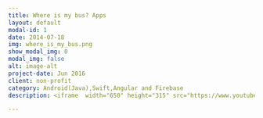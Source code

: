 ```yaml
---
title: Where is my bus? Apps
layout: default
modal-id: 1
date: 2014-07-18
img: where_is_my_bus.png
show_modal_img: 0
modal_img: false
alt: image-alt
project-date: Jun 2016
client: non-profit
category: Android(Java),Swift,Angular and Firebase
description: <iframe  width="650" height="315" src="https://www.youtube.com/embed/ayyyil9MBVs" frameborder="0" allowfullscreen></iframe><br/><br/>Where is my bus is an open source project created by me and my partner Angel Garcia. Its main goal is to help students to track where their school buses are in real time.<br/> <br/>This project is composed by three clients apps (<a href="https://github.com/Amejia481/whereIsMyBusAndroidClient">Android</a>, <a href="https://github.com/Amejia481/whereIsMyBusiOSClient">iOS</a> and <a href="https://github.com/AngelGarcia13/WhereIsMyBus">Web mobile</a>) and <a href="https://github.com/Amejia481/whereismybus_locationtracking"> one tracker app</a>. Each school bus has a low-end android device with the tracker app installed in it, every time the buses move 20 meters the app pushes the new location to a <a href="https://firebase.google.com/docs/database/">real-time firebase database</a> and notify all the clients that the position has changed. <br/><br/>The app is being used at <a href="http://www.itla.edu.do/"> Technological Institute of the Americas (ITLA)</a> by their employees and thousands of their students, <strong>by the way I got my first degree <i class="fa fa-heart" aria-hidden="true"></i> there</strong>. <br/><br/> The source code is available on github and is supported by me, Angel and hundreds geeks. <ul> <li><a href="https://github.com/Amejia481/whereIsMyBusAndroidClient"><h4>Android Client</h4><img src="img/portfolio/print_scree_where_is_my_buss.png" class="img-responsive"/></a></li><li><a href="https://github.com/AngelGarcia13/WhereIsMyBus"><h4>Web mobile client</h4><img src="img/portfolio/print_scree_where_is_my_buss_web.png" class="img-responsive"/></a></li><li><a href="https://github.com/Amejia481/whereIsMyBusiOSClient"><h4>iOS Client</h4><img src="img/portfolio/print_scree_where_is_my_buss_ios.png" class="img-responsive"/></a></li> </ul>

---
```



